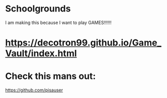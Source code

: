 # Schoolgrounds
I am making this because I want to play GAMES!!!!!!

# https://decotron99.github.io/Game_Vault/index.html




# Check this mans out:
https://github.com/pisauser

